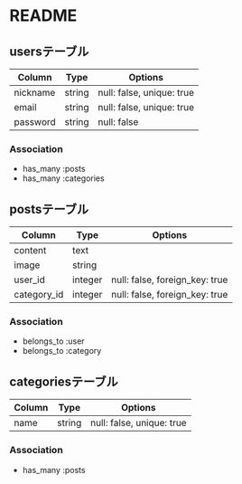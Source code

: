 # README

## usersテーブル
|Column|Type|Options|
|------|----|-------|
|nickname|string|null: false, unique: true|
|email|string|null: false, unique: true|
|password|string|null: false|

### Association
- has_many :posts
- has_many :categories

## postsテーブル
|Column|Type|Options|
|------|----|-------|
|content|text|
|image|string|
|user_id|integer|null: false, foreign_key: true|
|category_id|integer|null: false, foreign_key: true|

### Association
- belongs_to :user
- belongs_to :category


## categoriesテーブル
|Column|Type|Options|
|------|----|-------|
|name|string|null: false, unique: true|

### Association
- has_many :posts